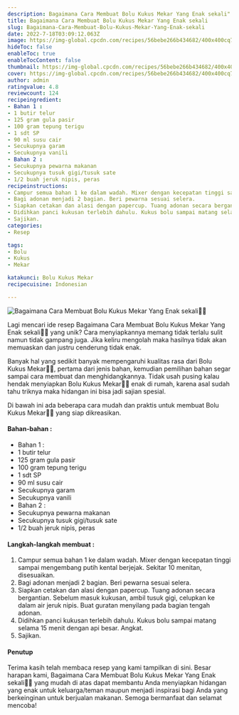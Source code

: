 ```yaml
---
description: Bagaimana Cara Membuat Bolu Kukus Mekar Yang Enak sekali"
title: Bagaimana Cara Membuat Bolu Kukus Mekar Yang Enak sekali
slug: Bagaimana-Cara-Membuat-Bolu-Kukus-Mekar-Yang-Enak-sekali
date: 2022-7-18T03:09:12.063Z
image: https://img-global.cpcdn.com/recipes/56bebe266b434682/400x400cq70/photo.jpg
hideToc: false
enableToc: true
enableTocContent: false
thumbnail: https://img-global.cpcdn.com/recipes/56bebe266b434682/400x400cq70/photo.jpg
cover: https://img-global.cpcdn.com/recipes/56bebe266b434682/400x400cq70/photo.jpg
author: admin
ratingvalue: 4.8
reviewcount: 124
recipeingredient:
- Bahan 1 :
- 1 butir telur
- 125 gram gula pasir
- 100 gram tepung terigu
- 1 sdt SP
- 90 ml susu cair
- Secukupnya garam
- Secukupnya vanili
- Bahan 2 :
- Secukupnya pewarna makanan
- Secukupnya tusuk gigi/tusuk sate
- 1/2 buah jeruk nipis, peras
recipeinstructions:
- Campur semua bahan 1 ke dalam wadah. Mixer dengan kecepatan tinggi sampai mengembang putih kental berjejak. Sekitar 10 menitan, disesuaikan.
- Bagi adonan menjadi 2 bagian. Beri pewarna sesuai selera.
- Siapkan cetakan dan alasi dengan papercup. Tuang adonan secara bergantian. Sebelum masuk kukusan, ambil tusuk gigi, celupkan ke dalam air jeruk nipis. Buat guratan menyilang pada bagian tengah adonan.
- Didihkan panci kukusan terlebih dahulu. Kukus bolu sampai matang selama 15 menit dengan api besar. Angkat.
- Sajikan.
categories:
- Resep

tags:
- Bolu
- Kukus
- Mekar

katakunci: Bolu Kukus Mekar
recipecuisine: Indonesian

---
```


![Bagaimana Cara Membuat Bolu Kukus Mekar Yang Enak sekali👩‍🍳](https://img-global.cpcdn.com/recipes/56bebe266b434682/400x400cq70/photo.jpg)

Lagi mencari ide resep Bagaimana Cara Membuat Bolu Kukus Mekar Yang Enak sekali👩‍🍳 yang unik? Cara menyiapkannya memang tidak terlalu sulit namun tidak gampang juga. Jika keliru mengolah maka hasilnya tidak akan memuaskan dan justru cenderung tidak enak.

Banyak hal yang sedikit banyak mempengaruhi kualitas rasa dari Bolu Kukus Mekar👩‍🍳, pertama dari jenis bahan, kemudian pemilihan bahan segar sampai cara membuat dan menghidangkannya. Tidak usah pusing kalau hendak menyiapkan Bolu Kukus Mekar👩‍🍳 enak di rumah, karena asal sudah tahu triknya maka hidangan ini bisa jadi sajian spesial.

Di bawah ini ada beberapa cara mudah dan praktis untuk membuat Bolu Kukus Mekar👩‍🍳 yang siap dikreasikan.

<!--inarticleads1-->

#### Bahan-bahan :

- Bahan 1 :
- 1 butir telur
- 125 gram gula pasir
- 100 gram tepung terigu
- 1 sdt SP
- 90 ml susu cair
- Secukupnya garam
- Secukupnya vanili
- Bahan 2 :
- Secukupnya pewarna makanan
- Secukupnya tusuk gigi/tusuk sate
- 1/2 buah jeruk nipis, peras

<!--inarticleads2-->

#### Langkah-langkah membuat :

1. Campur semua bahan 1 ke dalam wadah. Mixer dengan kecepatan tinggi sampai mengembang putih kental berjejak. Sekitar 10 menitan, disesuaikan.
1. Bagi adonan menjadi 2 bagian. Beri pewarna sesuai selera.
1. Siapkan cetakan dan alasi dengan papercup. Tuang adonan secara bergantian. Sebelum masuk kukusan, ambil tusuk gigi, celupkan ke dalam air jeruk nipis. Buat guratan menyilang pada bagian tengah adonan.
1. Didihkan panci kukusan terlebih dahulu. Kukus bolu sampai matang selama 15 menit dengan api besar. Angkat.
1. Sajikan.

#### Penutup

Terima kasih telah membaca resep yang kami tampilkan di sini. Besar harapan kami, Bagaimana Cara Membuat Bolu Kukus Mekar Yang Enak sekali👩‍🍳 yang mudah di atas dapat membantu Anda menyiapkan hidangan yang enak untuk keluarga/teman maupun menjadi inspirasi bagi Anda yang berkeinginan untuk berjualan makanan. Semoga bermanfaat dan selamat mencoba!